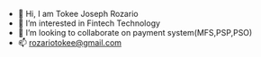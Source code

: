 - 👋 Hi, I am Tokee Joseph Rozario
- 👀 I’m interested in Fintech Technology 
- 💞️ I’m looking to collaborate on payment system(MFS,PSP,PSO)
- 📫 rozariotokee@gmail.com

<!---
joseph20181991/joseph20181991 is a ✨ special ✨ repository because its `README.md` (this file) appears on your GitHub profile.
You can click the Preview link to take a look at your changes.
--->
